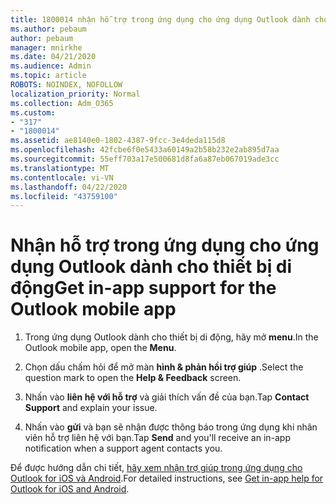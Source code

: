 ```yaml
---
title: 1800014 nhận hỗ trợ trong ứng dụng cho ứng dụng Outlook dành cho thiết bị di động
ms.author: pebaum
author: pebaum
manager: mnirkhe
ms.date: 04/21/2020
ms.audience: Admin
ms.topic: article
ROBOTS: NOINDEX, NOFOLLOW
localization_priority: Normal
ms.collection: Adm_O365
ms.custom:
- "317"
- "1800014"
ms.assetid: ae8140e0-1802-4387-9fcc-3e4deda115d8
ms.openlocfilehash: 42fcbe6f0e5433a60149a2b58b232e2ab895d7aa
ms.sourcegitcommit: 55eff703a17e500681d8fa6a87eb067019ade3cc
ms.translationtype: MT
ms.contentlocale: vi-VN
ms.lasthandoff: 04/22/2020
ms.locfileid: "43759100"
---
```

# <a name="get-in-app-support-for-the-outlook-mobile-app"></a><span data-ttu-id="0832d-102">Nhận hỗ trợ trong ứng dụng cho ứng dụng Outlook dành cho thiết bị di động</span><span class="sxs-lookup"><span data-stu-id="0832d-102">Get in-app support for the Outlook mobile app</span></span>

1. <span data-ttu-id="0832d-103">Trong ứng dụng Outlook dành cho thiết bị di động, hãy mở **menu**.</span><span class="sxs-lookup"><span data-stu-id="0832d-103">In the Outlook mobile app, open the **Menu**.</span></span>

2. <span data-ttu-id="0832d-104">Chọn dấu chấm hỏi để mở màn **hình &amp; phản hồi trợ giúp** .</span><span class="sxs-lookup"><span data-stu-id="0832d-104">Select the question mark to open the **Help &amp; Feedback** screen.</span></span>

3. <span data-ttu-id="0832d-105">Nhấn vào **liên hệ với hỗ trợ** và giải thích vấn đề của bạn.</span><span class="sxs-lookup"><span data-stu-id="0832d-105">Tap **Contact Support** and explain your issue.</span></span>

4. <span data-ttu-id="0832d-106">Nhấn vào **gửi** và bạn sẽ nhận được thông báo trong ứng dụng khi nhân viên hỗ trợ liên hệ với bạn.</span><span class="sxs-lookup"><span data-stu-id="0832d-106">Tap **Send** and you'll receive an in-app notification when a support agent contacts you.</span></span>

<span data-ttu-id="0832d-107">Để được hướng dẫn chi tiết, [hãy xem nhận trợ giúp trong ứng dụng cho Outlook for iOS và Android](https://support.office.com/article/218a22d1-9fa5-4889-b689-de1c63493243.aspx#ID0EAABAAA=Contact_Support).</span><span class="sxs-lookup"><span data-stu-id="0832d-107">For detailed instructions, see [Get in-app help for Outlook for iOS and Android](https://support.office.com/article/218a22d1-9fa5-4889-b689-de1c63493243.aspx#ID0EAABAAA=Contact_Support).</span></span>
